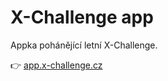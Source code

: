 # X-Challenge app

Appka pohánějící letní X-Challenge.

👉️ [app.x-challenge.cz](https://app.x-challenge.cz)